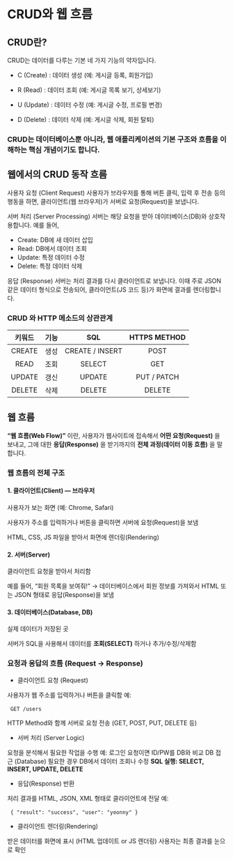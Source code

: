 # CRUD와 웹 흐름

## CRUD란?

CRUD는 데이터를 다루는 기본 네 가지 기능의 약자입니다.

- C (Create) : 데이터 생성 (예: 게시글 등록, 회원가입)

- R (Read) : 데이터 조회 (예: 게시글 목록 보기, 상세보기)

- U (Update) : 데이터 수정 (예: 게시글 수정, 프로필 변경)

- D (Delete) : 데이터 삭제 (예: 게시글 삭제, 회원 탈퇴)

### CRUD는 데이터베이스뿐 아니라, 웹 애플리케이션의 기본 구조와 흐름을 이해하는 핵심 개념이기도 합니다.

## 웹에서의 CRUD 동작 흐름

사용자 요청 (Client Request)
사용자가 브라우저를 통해 버튼 클릭, 입력 후 전송 등의 행동을 하면,
클라이언트(웹 브라우저)가 서버로 요청(Request)을 보냅니다.

서버 처리 (Server Processing)
서버는 해당 요청을 받아 데이터베이스(DB)와 상호작용합니다.
예를 들어,

- Create: DB에 새 데이터 삽입
- Read: DB에서 데이터 조회
- Update: 특정 데이터 수정
- Delete: 특정 데이터 삭제

응답 (Response)
서버는 처리 결과를 다시 클라이언트로 보냅니다.
이때 주로 JSON 같은 데이터 형식으로 전송되어,
클라이언트(JS 코드 등)가 화면에 결과를 렌더링합니다.

### CRUD 와 HTTP 메소드의 상관관계
| 키워드 | 기능 | SQL | HTTPS METHOD |
|:------:|:------:|:----------------:|:---------------:|
| CREATE | 생성 | CREATE / INSERT | POST |
| READ | 조회 | SELECT | GET |
| UPDATE | 갱신 | UPDATE | PUT / PATCH |
| DELETE | 삭제 | DELETE | DELETE |

## 웹 흐름

**“웹 흐름(Web Flow)”** 이란,
사용자가 웹사이트에 접속해서 **어떤 요청(Request)** 을 보내고,
그에 대한 **응답(Response)** 을 받기까지의 **전체 과정(데이터 이동 흐름)** 을 말합니다.

### 웹 흐름의 전체 구조
#### 1. 클라이언트(Client) — 브라우저

사용자가 보는 화면 (예: Chrome, Safari)

사용자가 주소를 입력하거나 버튼을 클릭하면 서버에 요청(Request)을 보냄

HTML, CSS, JS 파일을 받아서 화면에 렌더링(Rendering)

#### 2️. 서버(Server)

클라이언트 요청을 받아서 처리함

예를 들어, “회원 목록을 보여줘!” → 데이터베이스에서 회원 정보를 가져와서 HTML 또는 JSON 형태로 응답(Response)을 보냄

#### 3️. 데이터베이스(Database, DB)

실제 데이터가 저장된 곳

서버가 SQL을 사용해서 데이터를 **조회(SELECT)** 하거나 추가/수정/삭제함

### 요청과 응답의 흐름 (Request → Response)

- 클라이언트 요청 (Request)

사용자가 웹 주소를 입력하거나 버튼을 클릭함
예: 
<pre><code> GET /users </code> </pre> 
HTTP Method와 함께 서버로 요청 전송
(GET, POST, PUT, DELETE 등)

- 서버 처리 (Server Logic)

요청을 분석해서 필요한 작업을 수행
예: 로그인 요청이면 ID/PW를 DB와 비교
DB 접근 (Database)
필요한 경우 DB에서 데이터 조회나 수정
**SQL 실행: SELECT, INSERT, UPDATE, DELETE**

- 응답(Response) 반환

처리 결과를 HTML, JSON, XML 형태로 클라이언트에 전달
예: 
<pre><code> { "result": "success", "user": "yeonny" } </code> </pre> 


- 클라이언트 렌더링(Rendering)

받은 데이터를 화면에 표시 (HTML 업데이트 or JS 렌더링)
사용자는 최종 결과를 눈으로 확인
